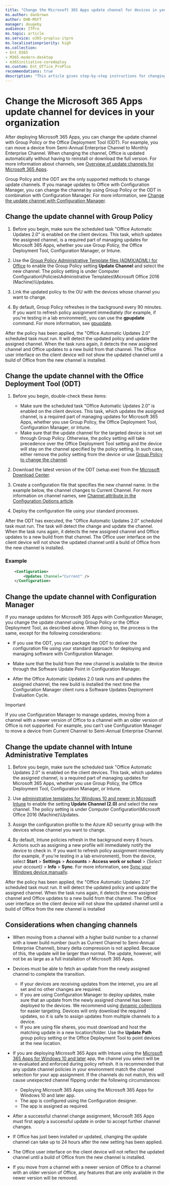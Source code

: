 ```yaml
---
title: "Change the Microsoft 365 Apps update channel for devices in your organization"
ms.author: danbrown
author: DHB-MSFT
manager: dougeby
audience: ITPro
ms.topic: article
ms.service: o365-proplus-itpro
ms.localizationpriority: high
ms.collection:
- Ent_O365
- M365-modern-desktop
- m365initiative-coredeploy
ms.custom: Ent_Office_ProPlus
recommendations: true
description: "This article gives step-by-step instructions for changing the update channel for Microsoft 365 Apps."
---
```


# Change the Microsoft 365 Apps update channel for devices in your organization

After deploying Microsoft 365 Apps, you can change the update channel with Group Policy or the Office Deployment Tool (ODT). For example, you can move a device from Semi-Annual Enterprise Channel to Monthly Enterprise Channel. When changing the channel, Office is updated automatically without having to reinstall or download the full version. For more information about channels, see [Overview of update channels for Microsoft 365 Apps](overview-update-channels.md).  

Group Policy and the ODT are the only supported methods to change update channels. If you manage updates to Office with Configuration Manager, you can change the channel by using Group Policy or the ODT in combination with Configuration Manager. For more information, see [Change the update channel with Configuration Manager](#change-the-update-channel-with-configuration-manager).

## Change the update channel with Group Policy

1. Before you begin, make sure the scheduled task "Office Automatic Updates 2.0" is enabled on the client devices. This task, which updates the assigned channel, is a required part of managing updates for Microsoft 365 Apps, whether you use  Group Policy, the Office Deployment Tool, Configuration Manager, or Intune.

2. Use the [Group Policy Administrative Template files (ADMX/ADML) for Office](https://www.microsoft.com/download/details.aspx?id=49030) to enable the Group Policy setting **Update Channel** and select the new channel. The policy setting is under Computer Configuration\Policies\Administrative Templates\\Microsoft Office 2016 (Machine)\\Updates.

3. Link the updated policy to the OU with the devices whose channel you want to change.

4. By default, Group Policy refreshes in the background every 90 minutes.  If you want to refresh policy assignment immediately (for example, if you're testing in a lab environment), you can use the **gpupdate** command. For more information, see [gpupdate](/windows-server/administration/windows-commands/gpupdate).

After the policy has been applied, the "Office Automatic Updates 2.0" scheduled task must run. It will detect the updated policy and update the assigned channel. When the task runs again, it detects the new assigned channel and Office updates to a new build from that channel. The Office user interface on the client device will not show the updated channel until a build of Office from the new channel is installed.

## Change the update channel with the Office Deployment Tool (ODT)

1. Before you begin, double-check these items:
   - Make sure the scheduled task "Office Automatic Updates 2.0" is enabled on the client devices. This task, which updates the assigned channel, is a required part of managing updates for Microsoft 365 Apps, whether you use  Group Policy, the Office Deployment Tool, Configuration Manager, or Intune.
   - Make sure that the update channel for the targeted device is not set through Group Policy. Otherwise, the policy setting will take precedence over the Office Deployment Tool setting and the device will stay on the channel specified by the policy setting. In such case, either remove the policy setting from the device or use [Group Policy to change the channel](#change-the-update-channel-with-group-policy).

2. Download the latest version of the ODT (setup.exe) from the [Microsoft Download Center](https://go.microsoft.com/fwlink/p/?LinkID=626065).

3. Create a configuration file that specifies the new channel name. In the example below, the channel changes to Current Channel.  For more information on channel names, see [Channel attribute in the Configuration Options article](office-deployment-tool-configuration-options.md#channel-attribute-part-of-updates-element).

4. Deploy the configuration file using your standard processes.

After the ODT has executed, the "Office Automatic Updates 2.0" scheduled task must run. The task will detect the change and update the channel. When the task runs again, it detects the new assigned channel and Office updates to a new build from that channel. The Office user interface on the client device will not show the updated channel until a build of Office from the new channel is installed.

### Example

```xml
    <Configuration> 
        <Updates Channel="Current" />
    </Configuration>
```

## Change the update channel with Configuration Manager

If you manage updates for Microsoft 365 Apps with Configuration Manager, you change the update channel using Group Policy or the Office Deployment Tool, as described above. When doing so, the process is the same, except for the following considerations:

- If you use the ODT, you can package the ODT to deliver the configuration file using your standard approach for deploying and managing software with Configuration Manager.

- Make sure that the build from the new channel is available to the device through the Software Update Point in Configuration Manager.

- After the Office Automatic Updates 2.0 task runs and updates the assigned channel, the new build is installed the next time the Configuration Manager client runs a Software Updates Deployment Evaluation Cycle.

> [!IMPORTANT]
> If you use Configuration Manager to manage updates, moving from a channel with a newer version of Office to a channel with an older version of Office is not supported. For example, you can't use Configuration Manager to move a device from Current Channel to Semi-Annual Enterprise Channel.  

## Change the update channel with Intune Administrative Templates

1. Before you begin, make sure the scheduled task "Office Automatic Updates 2.0" is enabled on the client devices. This task, which updates the assigned channel, is a required part of managing updates for Microsoft 365 Apps, whether you use Group Policy, the Office Deployment Tool, Configuration Manager, or Intune.

2. Use [administrative templates for Windows 10 and newer in Microsoft Intune](/mem/intune/configuration/administrative-templates-windows) to enable the setting **Update Channel (2.0)** and select the new channel. The policy setting is under Computer Configuration\Microsoft Office 2016 (Machine)\Updates.

3. Assign the configuration profile to the Azure AD security group with the devices whose channel you want to change.

4. By default, Intune policies refresh in the background every 8 hours. Actions such as assigning a new profile will immediately notify the device to check in. If you want to refresh policy assignment immediately (for example, if you're testing in a lab environment), from the device, select **Start** > **Settings** > **Accounts** > **Access work or school** > *{Select your account}* > **Info** > **Sync**. For more information, see [Sync your Windows device manually](/mem/intune/user-help/sync-your-device-manually-windows).

After the policy has been applied, the "Office Automatic Updates 2.0" scheduled task must run. It will detect the updated policy and update the assigned channel. When the task runs again, it detects the new assigned channel and Office updates to a new build from that channel. The Office user interface on the client device will not show the updated channel until a build of Office from the new channel is installed

## Considerations when changing channels

- When moving from a channel with a higher build number to a channel with a lower build number (such as Current Channel to Semi-Annual Enterprise Channel), binary delta compression is not applied. Because of this, the update will be larger than normal. The update, however, will not be as large as a full installation of Microsoft 365 Apps.
- Devices must be able to fetch an update from the newly assigned channel to complete the transition.
   - If your devices are receiving updates from the internet, you are all set and no other changes are required.
   - If you are using Configuration Manager to deploy updates, make sure that an update from the newly assigned channel has been deployed to the devices. We recommend using [dynamic collections](fieldnotes/build-dynamic-lean-configuration-manager.md#catch-devices-running-microsoft-365-apps) for easier targeting. Devices will only download the required updates, so it is safe to assign updates from multiple channels to a device.
   - If you are using file shares, you must download and host the matching update in a new location/folder. Use the **Update Path** group policy setting or the Office Deployment Tool to point devices at the new location. 

- If you are deploying Microsoft 365 Apps with Intune using the [Microsoft 365 Apps for Windows 10 and later](/mem/intune/apps/apps-add-office365) app, the channel you select will be re-evaluated and enforced during policy refresh. It is recommended that any update channel policies in your environment match the channel selection for your app assignment. If the channels do not match, this will cause unexpected channel flipping under the following circumstances:
   - Deploying Microsoft 365 Apps using the Microsoft 365 Apps for Windows 10 and later app.
   - The app is configured using the Configuration designer.
   - The app is assigned as required.

- After a successful channel change assignment, Microsoft 365 Apps must first apply a successful update in order to accept further channel changes.

- If Office has just been installed or updated, changing the update channel can take up to 24 hours after the new setting has been applied.

- The Office user interface on the client device will not reflect the updated channel until a build of Office from the new channel is installed.

- If you move from a channel with a newer version of Office to a channel with an older version of Office, any features that are only available in the newer version will be removed.
